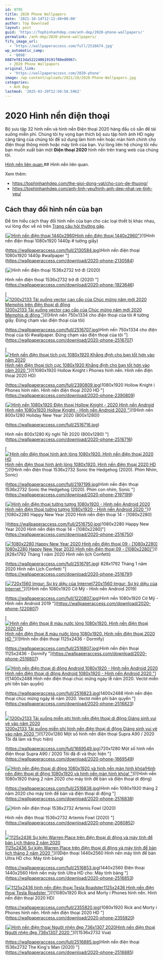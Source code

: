 ```yaml
---
id: 9795
title: 2020 Phone Wallpapers
date: '2021-10-14T12:12:40+00:00'
author: Top Download
layout: post
guid: 'https://Tophinhanhdep.com/anh-dep/2020-phone-wallpapers/'
permalink: /anh-dep/2020-phone-wallpapers/
fifu_image_url:
  - 'https://wallpaperaccess.com/full/2516674.jpg'
wp_automatic_camp:
  - '8098'
6887ef813da522240619191f80ed8967:
  - 2020 Phone Wallpapers
original_link:
  - 'https://wallpaperaccess.com/2020-phone'
image: /wp-content/uploads/2021/10/2020-Phone-Wallpapers.jpg
categories:
  - Ảnh Đẹp
lastmod: '2025-03-29T12:50:58.596Z'
---
```

# 2020 Hình nền điện thoại

Bộ sưu tập 32 hình nền và hình nền Điện thoại 2020 hàng đầu có sẵn để tải xuống miễn phí. Chúng tôi hy vọng bạn thích bộ sưu tập hình ảnh HD ngày càng tăng của chúng tôi để sử dụng làm hình nền hoặc màn hình chính cho điện thoại thông minh hoặc máy tính của bạn. Vui lòng liên hệ chúng tôi nếu bạn muốn xuất bản một **Điện thoại 2020** hình nền trên trang web của chúng tôi.

[Hình nền liên quan ](#related) ## Hình nền liên quan.

   
 Xem thêm:

   
- <https://tophinhanhdep.com/the-gioi-dong-vat/cho-con-de-thuong/>
- <https://tophinhanhdep.com/anh-tinh-yeu/hinh-anh-dep-nhat-ve-tinh-yeu/>

## Cách thay đổi hình nền của bạn

Để tìm hiểu cách thay đổi hình nền của bạn cho các loại thiết bị khác nhau, vui lòng đọc về nó trên [Trang câu hỏi thường gặp](https://tophinhanhdep.com/faq/).

  
[[![Hình nền điện thoại 1440x2960](https://wallpaperaccess.com/full/2516674.jpg)Hình nền điện thoại 1440x2960 ​​"](https://wallpaperaccess.com/download/2020-phone-2516674)](![Hình nền điện thoại 1080x1920 1440p # tường giấy)

(https://wallpaperaccess.com/full/2130584.jpg)Hình nền điện thoại 1080x1920 1440p #wallpaper "](https://wallpaperaccess.com/download/2020-phone-2130584)

[![Hình nền điện thoại 1536x2732 trở đi (2020)](https://wallpaperaccess.com/full/1923646.jpg)

Hình nền điện thoại 1536x2732 trở đi (2020) "](https://wallpaperaccess.com/download/2020-phone-1923646)

[[![1200x2133 Tải xuống vector cao cấp của Chúc mừng năm mới 2020 Memphis trên điện thoại di động](https://wallpaperaccess.com/full/2516699.jpg)1200x2133 Tải xuống vector cao cấp của Chúc mừng năm mới 2020 Memphis di động "](https://wallpaperaccess.com/download/2020-phone-2516699)](![Hình nền 750x1334 cho điện thoại của tôi # tường giấy.  Đừng chạm vào điện thoại của tôi)

(https://wallpaperaccess.com/full/2516707.jpg)Hình nền 750x1334 cho điện thoại của tôi #wallpaper. Đừng chạm vào điện thoại của tôi "](https://wallpaperaccess.com/download/2020-phone-2516707)

[[![Hình nền điện thoại tích cực 1080x1920 Khẳng định cho bạn tốt hơn vào năm 2020](https://wallpaperaccess.com/full/2516709.jpg)Hình nền điện thoại tích cực 1080x1920 Khẳng định cho bạn tốt hơn vào năm 2020 "](https://wallpaperaccess.com/download/2020-phone-2516709)](![1080x1920 Hollow Knight i Phones hình nền.  Hình nền điện thoại 2020 HD)

(https://wallpaperaccess.com/full/2390809.jpg)1080x1920 Hollow Knight i Phones hình nền. Hình nền điện thoại 2020 HD "](https://wallpaperaccess.com/download/2020-phone-2390809)

[[![Hình nền 1080x1920 Điện thoại Hollow Knight - 2020 Hình nền Android](https://wallpaperaccess.com/full/2516715.jpg)Hình nền 1080x1920 Hollow Knight - Hình nền Android 2020 "](https://wallpaperaccess.com/download/2020-phone-2516715)](![Hình nền 800x1280 Holiday New Year 2020 (800x1280))

(https://wallpaperaccess.com/full/2516716.jpg)

Hình nền 800x1280 Kỳ nghỉ Tết 2020 (800x1280) "](https://wallpaperaccess.com/download/2020-phone-2516716)

[[![Hình nền điện thoại hình ảnh lỏng 1080x1920.  Hình nền điện thoại 2020 HD](https://wallpaperaccess.com/full/2516717.jpg)Hình nền điện thoại hình ảnh lỏng 1080x1920. Hình nền điện thoại 2020 HD "](https://wallpaperaccess.com/download/2020-phone-2516717)](![Hình nền điện thoại 1536x2732 Sonic the Hedgehog (2020).  Phim Nhím, Sonic)

(https://wallpaperaccess.com/full/2197199.jpg)Hình nền điện thoại 1536x2732 Sonic the Hedgehog (2020). Phim con nhím, Sonic "](https://wallpaperaccess.com/download/2020-phone-2197199)

[[![Hình nền điện thoại tưởng tượng 1080x1920 - Hình nền Android 2020](https://wallpaperaccess.com/full/1909361.jpg)Hình nền điện thoại tưởng tượng 1080x1920 - Hình nền Android 2020 "](https://wallpaperaccess.com/download/2020-phone-1909361)](![1080x2280 Happy New Year 2020 Hình nền điện thoại 14 - [1080x2280)

](https://wallpaperaccess.com/full/2516750.jpg)1080x2280 Happy New Year 2020 Hình nền điện thoại 14 - \[1080x2280\]"](https://wallpaperaccess.com/download/2020-phone-2516750)

[[![1080x2280 Happy New Year 2020 Hình nền điện thoại 09 - [1080x2280]](https://wallpaperaccess.com/full/2516788.jpg)1080x2280 Happy New Year 2020 Hình nền điện thoại 09 - \[1080x2280\]"](https://wallpaperaccess.com/download/2020-phone-2516788)](![828x1792 Tháng 1 năm 2020 Hình nền lịch Confetti)

(https://wallpaperaccess.com/full/2516791.jpg) 828x1792 Tháng 1 năm 2020 Hình nền Lịch Confetti "](https://wallpaperaccess.com/download/2020-phone-2516791)

[[![720x1560 Imgur: Sự kỳ diệu của Internet](https://wallpaperaccess.com/full/2516797.jpg)720x1560 Imgur: Sự kỳ diệu của Internet "](https://wallpaperaccess.com/download/2020-phone-2516797)](![Hình nền 1080x1920 Cờ Mỹ - Hình nền Android 2019)

(https://wallpaperaccess.com/full/1220807.jpg)Hình nền 1080x1920 Cờ Mỹ - Hình nền Android 2019 "](https://wallpaperaccess.com/download/2020-phone-1220807)

[[![Hình nền điện thoại 8 màu nước lỏng 1080x1920.  Hình nền điện thoại 2020 HD](https://wallpaperaccess.com/full/2516800.jpg)Hình nền điện thoại 8 màu nước lỏng 1080x1920. Hình nền điện thoại 2020 HD "](https://wallpaperaccess.com/download/2020-phone-2516800)](![Hình nền điện thoại 1125x2436 - Dormify)

(https://wallpaperaccess.com/full/2516807.jpg)Hình nền điện thoại 1125x2436 - Dormify "](https://wallpaperaccess.com/download/2020-phone-2516807)

[[![Hình nền điện thoại di động Android 1080x1920 - Hình nền Android 2020](https://wallpaperaccess.com/full/2516822.jpg)Hình nền điện thoại di động Android 1080x1920 - Hình nền Android 2020 "](https://wallpaperaccess.com/download/2020-phone-2516822)](![1400x2488 Hình nền điện thoại chúc mừng ngày lễ năm 2020.  Vectơ miễn phí tiền bản quyền)

(https://wallpaperaccess.com/full/2516823.jpg)1400x2488 Hình nền điện thoại chúc mừng ngày lễ năm 2020. Vectơ miễn phí bản quyền "](https://wallpaperaccess.com/download/2020-phone-2516823)

[[![1200x2133 Tải xuống miễn phí hình nền điện thoại di động Giáng sinh vui vẻ vào năm 2020](https://wallpaperaccess.com/full/2516827.jpg)1200x2133 Tải xuống miễn phí hình nền điện thoại di động Giáng sinh vui vẻ vào năm 2020 "](https://wallpaperaccess.com/download/2020-phone-2516827)](![720x1280 Một số hình nền điện thoại Supra A90 / 2020 Tôi đã làm và thực hiện)

(https://wallpaperaccess.com/full/1669549.jpg)720x1280 Một số hình nền điện thoại Supra A90 / 2020 Tôi đã đi và thực hiện "](https://wallpaperaccess.com/download/2020-phone-1669549)

[[![Hình nền điện thoại di động 1080x1920 và hình nền màn hình khóa!](https://wallpaperaccess.com/full/2516834.jpg)Hình nền điện thoại di động 1080x1920 và hình nền màn hình khóa! "](https://wallpaperaccess.com/download/2020-phone-2516834)](![Hình nền 1080x1920 tháng 2 năm 2020 cho máy tính để bàn và điện thoại di động)

(https://wallpaperaccess.com/full/2516838.jpg)Hình nền 1080x1920 tháng 2 năm 2020 cho máy tính để bàn và điện thoại di động "](https://wallpaperaccess.com/download/2020-phone-2516838)

[![Hình nền điện thoại 1536x2732 Artemis Fowl (2020)](https://wallpaperaccess.com/full/2060852.jpg)

Hình nền điện thoại 1536x2732 Artemis Fowl (2020) "](https://wallpaperaccess.com/download/2020-phone-2060852)

[[![1125x2436 Sự kiện Warren Place trên điện thoại di động và máy tính để bàn Lịch tháng 2 năm 2020](https://wallpaperaccess.com/full/2516849.jpg)1125x2436 Sự kiện Warren Place trên điện thoại di động và máy tính để bàn lịch tháng 2 năm 2020 "](https://wallpaperaccess.com/download/2020-phone-2516849)](![Điện thoại 1440x2560 Hình nền máy tính để bàn Ultra HD cho: Máy tính bảng)

(https://wallpaperaccess.com/full/2516853.jpg)1440x2560 Điện thoại 1440x2560 Hình nền máy tính Ultra HD cho: Máy tính bảng "](https://wallpaperaccess.com/download/2020-phone-2516853)

[[![1125x2436 hình nền điện thoại Tesla Roadster](https://wallpaperaccess.com/full/1152734.jpg)1125x2436 Hình nền điện thoại Tesla Roadster "](https://wallpaperaccess.com/download/2020-phone-1152734)](![1080x1920 Rick and Morty i Phones hình nền.  Hình nền điện thoại 2020 HD)

(https://wallpaperaccess.com/full/2355820.jpg)1080x1920 Rick and Morty i Phones hình nền. Hình nền điện thoại 2020 HD "](https://wallpaperaccess.com/download/2020-phone-2355820)

[[![Hình nền điện thoại Người nhện đẹp 736x1307 2020](https://wallpaperaccess.com/full/1547431.jpg)Hình nền điện thoại Người nhện đẹp 736x1307 2020 "](https://wallpaperaccess.com/download/2020-phone-1547431)](![1536x2732 Vua)

(https://wallpaperaccess.com/full/2516885.jpg)Hình nền điện thoại 1536x2732 The King's Man (2020) "](https://wallpaperaccess.com/download/2020-phone-2516885)
